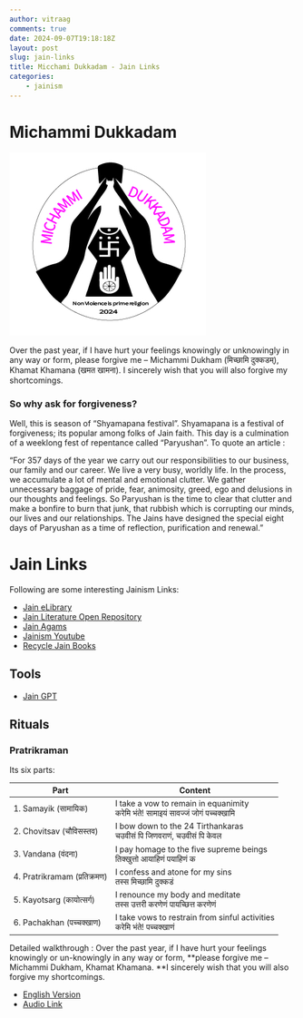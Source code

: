 ```yaml
---
author: vitraag
comments: true
date: 2024-09-07T19:18:18Z
layout: post
slug: jain-links 
title: Micchami Dukkadam - Jain Links
categories:
    - jainism
---
```

# Michammi Dukkadam
![Micchami Dukhdam](/assets/images/2024/2024-samvatsari.jpg)

Over the past year, if I have hurt your feelings knowingly or unknowingly in any way or form, please forgive me – Michammi Dukham (मिच्छामि दुक्कडम्), Khamat Khamana (खमत खामना). I sincerely wish that you will also forgive my shortcomings.

### So why ask for forgiveness? 
Well, this is season of “Shyamapana festival”. Shyamapana is a festival of forgiveness; its popular among folks of Jain faith. This day is a culmination of a weeklong fest of repentance called “Paryushan”. To quote an article :

“For 357 days of the year we carry out our responsibilities to our business, our family and our career. We live a very busy, worldly life. In the process, we accumulate a lot of mental and emotional clutter. We gather unnecessary baggage of pride, fear, animosity, greed, ego and delusions in our thoughts and feelings. So Paryushan is the time to clear that clutter and make a bonfire to burn that junk, that rubbish which is corrupting our minds, our lives and our relationships. The Jains have designed the special eight days of Paryushan as a time of reflection, purification and renewal.”

# Jain Links

Following are some interesting Jainism Links:

* [Jain eLibrary](https://jainelibrary.org/)
* [Jain Literature Open Repository](https://github.com/jainqq-org/JLOR)
* [Jain Agams](https://jainelibrary.org/aagam-listing/)
* [Jainism Youtube](https://www.youtube.com/jainworkshopusa)
* [Recycle Jain Books](https://bit.ly/JainBooksRecycle2023)


## Tools
* [Jain GPT](https://jaingpt.org/)

## Rituals
### Pratrikraman

Its six parts:

| Part       | Content                                                                            |  
|------------|------------------------------------------------------------------------------------|  
| 1. Samayik (सामायिक)      | I take a vow to remain in equanimity <br> करेमि भंते! सामाइयं सावज्जं जोगं पच्चक्खामि  |  
| 2. Chovitsav (चौविसस्तव)  | I bow down to the 24 Tirthankaras <br> चउवीसं पि जिणवराणं, चउवीसं पि केवल        |  
| 3. Vandana (वंदना)        | I pay homage to the five supreme beings <br> तिक्खुत्तो आयाहिणं पयाहिणं क        |  
| 4. Pratrikramam (प्रतिक्रमण) | I confess and atone for my sins <br> तस्स मिच्छामि दुक्कडं                  |  
| 5. Kayotsarg (कायोत्सर्ग)  | I renounce my body and meditate <br> तस्स उत्तरी करणेणं पायच्छित्त करणेणं         |  
| 6. Pachakhan (पच्चक्खाण)   | I take vows to restrain from sinful activities <br> करेमि भंते! पच्चक्खाणं    |

Detailed walkthrough :
Over the past year, if I have hurt your feelings knowingly or un-knowingly in any way or form, **please forgive me – Michammi Dukham, Khamat Khamana. **I sincerely wish that you will also forgive my shortcomings.

* [English Version](https://drive.google.com/file/d/12KjvxZNiiDxJAU5muF4ke3589Y_e-2Mw/view?usp=sharing)
* [Audio Link](https://jainelibrary.org/$jes931/sthanakvasi/Samvatsari_Sthanakwasi_Pratikraman_320901.mp3)


